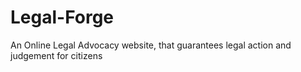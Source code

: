 # Legal-Forge
An Online Legal Advocacy website, that guarantees legal action and judgement for citizens
